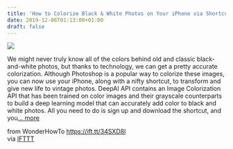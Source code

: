 ```yaml
---
title: 'How to Colorize Black & White Photos on Your iPhone via Shortcuts'
date: 2019-12-06T01:13:00+01:00
draft: false
---
```


[![](https://img.wonderhowto.com/img/00/56/63710984003717/0/colorize-black-white-photos-your-iphone-via-shortcuts.1280x600.jpg)](https://ios.gadgethacks.com/how-to/colorize-black-white-photos-your-iphone-via-shortcuts-0201567/)

We might never truly know all of the colors behind old and classic black-and-white photos, but thanks to technology, we can get a pretty accurate colorization. Although Photoshop is a popular way to colorize these images, you can now use your iPhone, along with a nifty shortcut, to transform and give new life to vintage photos. DeepAI API contains an Image Colorization API that has been trained on color images and their grayscale counterparts to build a deep learning model that can accurately add color to black and white photos. All you need to do is sign up and download the shortcut, and you[... more](https://ios.gadgethacks.com/how-to/colorize-black-white-photos-your-iphone-via-shortcuts-0201567/)

  
  
from WonderHowTo https://ift.tt/34SXD8l  
via [IFTTT](https://ifttt.com/?ref=da&site=blogger)